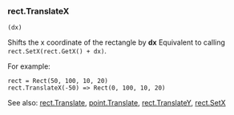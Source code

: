 ### rect.TranslateX

``` suneido
(dx)
```

Shifts the x coordinate of the rectangle by **dx** Equivalent to calling `rect.SetX(rect.GetX() + dx)`.

For example:

``` suneido
rect = Rect(50, 100, 10, 20)
rect.TranslateX(-50) => Rect(0, 100, 10, 20)
```

See also: [rect.Translate](<rect.Translate.md>), [point.Translate](<../Point/point.Translate.md>), [rect.TranslateY](<rect.TranslateY.md>), [rect.SetX](<rect.SetX.md>)